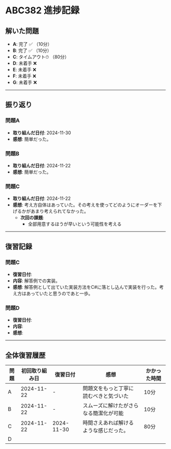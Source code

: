 # ABC382 進捗記録

## 解いた問題
- **A**: 完了 ✅ （10分）
- **B**: 完了 ✅ （10分）
- **C**: タイムアウト⏱ （80分）
- **D**: 未着手 ❌
- **E**: 未着手 ❌
- **F**: 未着手 ❌
- **G**: 未着手 ❌

---

## 振り返り
### 問題A
- **取り組んだ日付**: 2024-11-30
- **感想**: 簡単だった。

### 問題B
- **取り組んだ日付**: 2024-11-22
- **感想**: 簡単だった。

### 問題C
- **取り組んだ日付**: 2024-11-22
- **感想**: 考え方自体はあっていた。その考えを使ってどのようにオーダーを下げるかがあまり考えられてなかった。
  - **次回の課題**:
    - 全部用意するほうが早いという可能性を考える

---

## 復習記録

### 問題C
- **復習日付**: 
- **内容**: 解答例での実装。
- **感想**: 解答例として出ていた実装方法をC#に落とし込んで実装を行った。考え方はあっていたと思うのであと一歩。

### 問題D
- **復習日付**: 
- **内容**: 
- **感想**: 

---

## 全体復習履歴
| 問題 | 初回取り組み日 | 復習日付     | 感想                                     | かかった時間 |
|------|----------------|--------------|------------------------------------------|--------------|
| A    | 2024-11-22     | -            | 問題文をもっと丁寧に読むべきと気づいた   | 10分         |
| B    | 2024-11-22     | -            | スムーズに解けたがさらなる簡潔化が可能   | 10分         |
| C    | 2024-11-22     | 2024-11-30   | 時間さえあれば解けるような感じだった。   | 80分         |
| D    |                |    | 　　|         |

